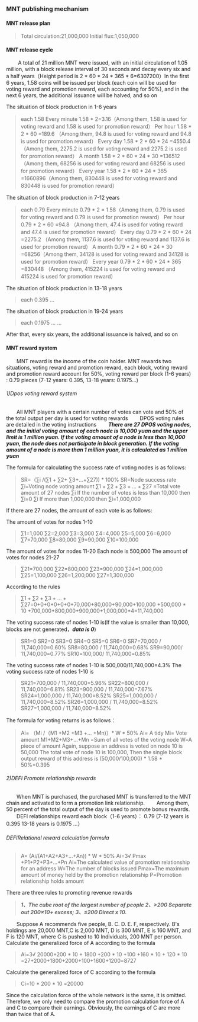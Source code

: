 ### MNT publishing mechanism

#### MNT release plan
> Total circulation:21,000,000
Initial flux:1,050,000

#### MNT release cycle
 &emsp; &emsp;A total of 21 million MNT were issued, with an initial circulation of 1.05 million, with a block release interval of 30 seconds and decay every six and a half years（Height period is 2 * 60 * 24 * 365 * 6=6307200）In the first 6 years, 1.58 coins will be issued per block (each coin will be used for voting reward and promotion reward, each accounting for 50%), and in the next 6 years, the additional issuance will be halved, and so on

The situation of block production in 1-6 years

>each 1.58
Every minute 1.58 * 2=3.16（Among them, 1.58 is used for voting reward and 1.58 is used for promotion reward）
Per hour 1.58 * 2 * 60 =189.6 （Among them, 94.8 is used for voting reward and 94.8 is used for promotion reward）
Every day 1.58 * 2  * 60 * 24 =4550.4 （Among them, 2275.2 is used for voting reward and 2275.2 is used for promotion reward）
A month 1.58 * 2  * 60 * 24 * 30 =136512（Among them, 68256 is used for voting reward and 68256 is used for promotion reward）
Every year 1.58 * 2  * 60 * 24 * 365 =1660896（Among them, 830448 is used for voting reward and 830448 is used for promotion reward）

The situation of block production in 7-12 years
> each 0.79
Every minute 0.79 * 2  = 1.58（Among them, 0.79 is used for voting reward and 0.79 is used for promotion reward）
Per hour 0.79 * 2 * 60 =94.8 （Among them, 47.4 is used for voting reward and 47.4 is used for promotion reward）
Every day 0.79 * 2 * 60 * 24 =2275.2 （Among them, 1137.6 is used for voting reward and 1137.6 is used for promotion reward）
A month 0.79 * 2 * 60 * 24 * 30 =68256（Among them, 34128 is used for voting reward and 34128 is used for promotion reward）
Every year 0.79 * 2 * 60 * 24 * 365 =830448 （Among them, 415224 is used for voting reward and 415224 is used for promotion reward）

The situation of block production in 13-18 years
> each 0.395
…

The situation of block production in 19-24 years
> each 0.1975
…
…

After that, every six years, the additional issuance is halved, and so on

#### MNT reward system
&emsp;&emsp;MNT reward is the income of the coin holder. MNT rewards two situations, voting reward and promotion reward, each block, voting reward and promotion reward account for 50%, voting reward per block (1-6 years) : 0.79 pieces (7-12 years: 0.395, 13-18 years: 0.1975...)
###### 1)Dpos voting reward system
&emsp;&emsp;All MNT players with a certain number of votes can vote and 50% of the total output per day is used for voting rewards
&emsp;&emsp;DPOS voting rules are detailed in the voting instructions
&emsp;&emsp;***There are 27 DPOS voting nodes, and the initial voting amount of each node is 10,000 yuan and the upper limit is 1 million yuan. If the voting amount of a node is less than 10,000 yuan, the node does not participate in block generation. If the voting amount of a node is more than 1 million yuan, it is calculated as 1 million yuan***

The formula for calculating the success rate of voting nodes is as follows:

> SR=（∑i /(∑1 + ∑2+ ∑3+...+∑27)) * 100%
SR=Node success rate
∑i=Voting node voting amount
$∑1 + ∑2+ ∑3+...+∑27$ =Total vote amount of 27 nodes
∑i If the number of votes is less than 10,000 then ∑i=0
∑i If more than 1,000,000   then ∑i=1,000,000

If there are 27 nodes, the amount of each vote is as follows:

The amount of votes for nodes 1-10
> ∑1=1,000
∑2=2,000
∑3=3,000
∑4=4,000
∑5=5,000
∑6=6,000
∑7=70,000
∑8=80,000
∑9=90,000
∑10=100,000

The amount of votes for nodes 11-20 Each node is 500,000
The amount of votes for nodes 21-27
> ∑21=700,000 
∑22=800,000
∑23=900,000
∑24=1,000,000
∑25=1,100,000
∑26=1,200,000
∑27=1,300,000

According to the rules
> $∑1 + ∑2+ ∑3+...+∑27$=0+0+0+0+0+0+70,000+80,000+90,000+100,000 
+500,000 * 10 +700,000+800,000+900,000+1,000,000*4=11,740,000

The voting success rate of nodes 1-10 is(If the value is smaller than 10,000, blocks are not generated，***data is 0***)
> SR1=0
SR2=0
SR3=0
SR4=0
SR5=0
SR6=0
SR7=70,000 / 11,740,000=0.60%
SR8=80,000 / 11,740,000=0.68%
SR9=90,000/ 11,740,000=0.77%
SR10=100,000/ 11,740,000=0.85%

The voting success rate of nodes 1-10 is 500,000/11,740,000=4.3%
The voting success rate of nodes 1-10 is
> SR21=700,000 / 11,740,000=5.96%
SR22=800,000 / 11,740,000=6.81%
SR23=900,000 / 11,740,000=7.67%
SR24=1,000,000 / 11,740,000=8.52%
SR25=1,000,000 / 11,740,000=8.52%
SR26=1,000,000 / 11,740,000=8.52%
SR27=1,000,000 / 11,740,000=8.52%


The formula for voting returns is as follows：

> Ai= （Mi  /（M1 +M2 +M3 +… +Mn)）* W * 50%
Ai= A tidy
Mi= Vote amount
M1+M2+M3+...+Mn =Sum of all votes of the voting node
W=A piece of amount
Again, suppose an address is voted on node 10 is  50,000   The total vote of node 10 is 100,000,
Then the single block output reward of this address is (50,000/100,000) * 1.58 * 50%=0.395


###### 2)DEFI Promote relationship rewards
&emsp;&emsp;When MNT is purchased, the purchased MNT is transferred to the MNT chain and activated to form a promotion link relationship.
&emsp;&emsp;Among them, 50 percent of the total output of the day is used to promote bonus rewards.
&emsp;&emsp;DEFI relationships reward each block（1-6 years）： 0.79 (7-12 years is 0.395  13-18 years is 0.1975 ...）

###### DEFIRelational reward calculation formula
> A= (Ai/(A1+A2+A3+...+An)) * W * 50%
Ai=3√ Pmax +P1+P2+P3+...+Pn
Ai=The calculated value of promotion relationship for an address
W=The number of blocks issued
Pmax=The maximum amount of money held by the promotion relationship
P=Promotion relationship holds amount

There are three rules to promoting revenue rewards
> ***1、The cube root of the largest number of people
2、>200 Separate out 200×10+ excess;
3、≤200 Direct x 10.***

&emsp;&emsp;Suppose A recommends five people, B. C. D. E. F, respectively. B's holdings are 20,000 MNT,C is 2,000 MNT, D is 300 MNT, E is 160 MNT, and F is 120 MNT, where C is pushed to 10 Individuals, 200 MNT per person.
Calculate the generalized force of A according to the formula
> Ai=3√ 20000+200 * 10 + 1800 +200 * 10 +100 +160 * 10 + 120 * 10 =27+2000+1800+2000+100+1600+1200=8727

Calculate the generalized force of C according to the formula
> Ci=10 * 200 * 10 =20000

Since the calculation force of the whole network is the same, it is omitted. Therefore, we only need to compare the promotion calculation force of A and C to compare their earnings. Obviously, the earnings of C are more than twice that of A.

























